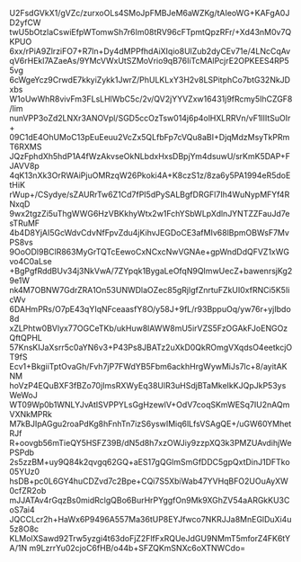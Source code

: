 U2FsdGVkX1/gVZc/zurxoOLs4SMoJpFMBJeM6aWZKg/tAIeoWG+KAFgA0JD2yfCW
twU5bOtzlaCswiEfpWTomwSh7r6Im08tRV96cFTpmtQpzRFr/+Xd43nM0v7QKPUO
6xx/rPiA9ZlrziFO7+R7ln+Dy4dMPPfhdAiXIqio8UlZub2dyCEv71e/4LNcCqAv
qV6rHEkl7AZaeAs/9YMcVWxUtSZMoVrio9qB76IiTcMAlPcjrE2OPKEES4RP55vg
6cWgeYcz9CrwdE7kkyiZykk1JwrZ/PhULKLxY3H2v8LSPitphCo7btG32NkJDxbs
W1oUwWhR8vivFm3FLsLHlWbC5c/2v/QV2jYYVZxw16431j9fRcmy5IhCZGF8/lim
nunVPP3oZd2LNXr3ANOVpl/SGD5ccOzTsw014j6p4olHXLRRVn/vF1lIItSuOIr+
09C1dE4OhUMoC13pEuEeuu2VcZx5QLfbFp7cVQu8aBI+DjqMdzMsyTkPRmT6RXMS
JQzFphdXh5hdP1A4fWzAkvseOkNLbdxHxsDBpjYm4dsuwU/srKmK5DAP+FJAVV8p
4qK13nXk3OrRWAiPjuOMRzqW26Pkoki4A+K8czS1z/8za6y5PA1994eR5doEtHiK
rWup+/CSydye/sZAURrTw6Z1Cd7fPI5dPySALBgfDRGFl7Ih4WuNypMFYf4RNxqD
9wx2tgzZi5uThgWWG6HzVBKkhyWtx2w1FchYSbWLpXdlnJYNTZZFauJd7esTRuMF
4b4D8YjAI5GcWdvCdvNfFpvZdu4jKihvJEGDoCE3afMIv68lBpmOBWsF7MvPS8vs
9OoODl9BClR863MyGrTQTcEewoCxNCxcNwVGNAe+gpWndDdQFVZ1xWGvo4C0aLse
+BgPgfRddBUv34j3NkVwA/7ZYpqk1BygaLeOfqN9QImwUecZ+bawenrsjKg29e1W
nk4M7OBNW7GdrZRA1On53UNWDlaOZec85gRjlgfZnrtuFZkUI0xfRNCi5K5IicWv
6DAHmPRs/O7pE43qYIqNFceaasfY8O/y58J+9fL/r93BppuOq/yw76r+yjIbdo8d
xZLPhtw0BVlyx77OGCeTKb/ukHuw8lAWW8mU5irVZS5FzOGAkFJoENGOzQftQPHL
57KnsKIJaXsrr5c0aYN6v3+P43Ps8JBATz2uXkD0QkROmgVXqdsO4eetkcjOT9fS
Ecv1+BkgiiTptOvaGh/Fvh7jP7FWdYB5Fbm6ackhHrgWywMiJs7lc+8/ayitAKNM
hoVzP4EQuBXF3fBZo70jImsRXWyEq38UlR3uHSdjBTaMkeIkKJQpJkP53ysWeWoJ
WT09Wp0b1WNLYJvAtISVPPYLsGgHzewlV+OdV7coqSKmWESq7IU2nAQmVXNkMPRk
M7kBJIpAGgu2roaPdKg8hFnhTn7izS6yswIMiq6lLfsVSAgQE+/uGW60YMhetRJf
R+oovgb56mTieQY5HSFZ39B/dN5d8h7xzOWJiy9zzpXQ3k3PMZUAvdihjWePSPdb
2s5zzBM+uy9Q84k2qvgq62GQ+aES17gQGlmSmGfDDC5gpQxtDinJ1DFTko05YUz0
hsDB+pc0L6GY4huCDZvd7c2Bpe+CQi7S5XbiWab47YVHqBFO2UOuAyXW0cfZR2ob
mJJATAv4rGqzBs0midRclgQBo6BurHrPYggfOn9Mk9XGhZV54aARGkKU3CoS7ai4
JQCCLcr2h+HaWx6P9496A557Ma36tUP8EYJfwco7NKRJJa8MnEGlDuXi4u5z8O8c
KLMolXSawd92Trw5yzgi4t63doFjZ2FlfFxRQUeJdGU9NMmT5mforZ4FK6tYA/1N
m9LzrrYu02cjoC6fHB/o44b+SFZQKmSNXc6oXTNWCdo=
